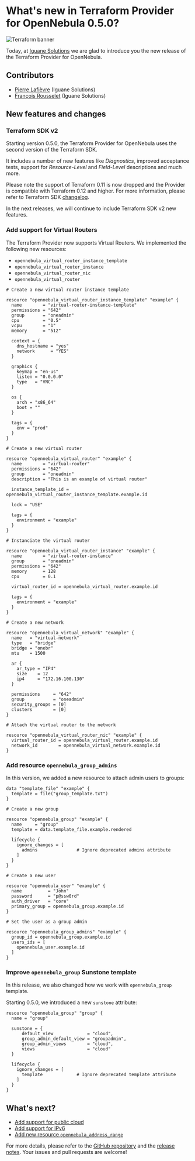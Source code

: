 # What's new in Terraform Provider for OpenNebula 0.5.0?

![Terraform banner](https://www.cloudsavvyit.com/thumbcache/0/0/9eba43eda7139bcf6475e2e727455cd0/p/uploads/2019/11/b447775c.png)

Today, at [Iguane Solutions](https://www.ig1.com) we are glad to introduce you the new release of the Terraform Provider for OpenNebula.

## Contributors

- [Pierre Lafièvre](https://github.com/treywelsh) (Iguane Solutions)
- [François Rousselet](https://github.com/frousselet) (Iguane Solutions)

## New features and changes

### Terraform SDK v2

Starting version 0.5.0, the Terraform Provider for OpenNebula uses the second version of the Terraform SDK.

It includes a number of new features like _Diagnostics_, improved acceptance tests, support for _Resource-Level_ and _Field-Level_ descriptions and much more.

Please note the support of Terraform 0.11 is now dropped and the Provider is compatible with Terraform 0.12 and higher. For more information, please refer to Terraform SDK [changelog](https://github.com/hashicorp/terraform-plugin-sdk/blob/v2.0.0/CHANGELOG.md).

In the next releases, we will continue to include Terraform SDK v2 new features.

### Add support for Virtual Routers

The Terraform Provider now supports Virtual Routers. We implemented the following new resources:

- `opennebula_virtual_router_instance_template`
- `opennebula_virtual_router_instance`
- `opennebula_virtual_router_nic`
- `opennebula_virtual_router`

```hcl
# Create a new virtual router instance template

resource "opennebula_virtual_router_instance_template" "example" {
  name        = "virtual-router-instance-template"
  permissions = "642"
  group       = "oneadmin"
  cpu         = "0.5"
  vcpu        = "1"
  memory      = "512"

  context = {
    dns_hostname = "yes"
    network      = "YES"
  }

  graphics {
    keymap = "en-us"
    listen = "0.0.0.0"
    type   = "VNC"
  }

  os {
    arch = "x86_64"
    boot = ""
  }

  tags = {
    env = "prod"
  }
}

# Create a new virtual router

resource "opennebula_virtual_router" "example" {
  name        = "virtual-router"
  permissions = "642"
  group       = "oneadmin"
  description = "This is an example of virtual router"

  instance_template_id = opennebula_virtual_router_instance_template.example.id

  lock = "USE"

  tags = {
    environment = "example"
  }
}

# Instanciate the virtual router

resource "opennebula_virtual_router_instance" "example" {
  name        = "virtual-router-instance"
  group       = "oneadmin"
  permissions = "642"
  memory      = 128
  cpu         = 0.1

  virtual_router_id = opennebula_virtual_router.example.id

  tags = {
    environment = "example"
  }
}

# Create a new network

resource "opennebula_virtual_network" "example" {
  name   = "virtual-network"
  type   = "bridge"
  bridge = "onebr"
  mtu    = 1500

  ar {
    ar_type = "IP4"
    size    = 12
    ip4     = "172.16.100.130"
  }

  permissions     = "642"
  group           = "oneadmin"
  security_groups = [0]
  clusters        = [0]
}

# Attach the virtual router to the network

resource "opennebula_virtual_router_nic" "example" {
  virtual_router_id = opennebula_virtual_router.example.id
  network_id        = opennebula_virtual_network.example.id
}
```

### Add resource `opennebula_group_admins`

In this version, we added a new resource to attach admin users to groups:

```hcl
data "template_file" "example" {
  template = file("group_template.txt")
}

# Create a new group

resource "opennebula_group" "example" {
  name     = "group"
  template = data.template_file.example.rendered

  lifecycle {
    ignore_changes = [
      admins               # Ignore deprecated admins attribute
    ]
  }
}

# Create a new user

resource "opennebula_user" "example" {
  name          = "John"
  password      = "p@ssw0rd"
  auth_driver   = "core"
  primary_group = opennebula_group.example.id
}

# Set the user as a group admin

resource "opennebula_group_admins" "example" {
  group_id = opennebula_group.example.id
  users_ids = [
    opennebula_user.example.id
  ]
}
```

### Improve `opennebula_group` Sunstone template

In this release, we also changed how we work with `opennebula_group` template.

Starting 0.5.0, we introduced a new `sunstone` attribute:

```hcl
resource "opennebula_group" "group" {
  name = "group"

  sunstone = {
      default_view             = "cloud",
      group_admin_default_view = "groupadmin",
      group_admin_views        = "cloud",
      views                    = "cloud"
  }

  lifecycle {
    ignore_changes = [
      template             # Ignore deprecated template attribute
    ]
  }
}
```

## What's next?

- [Add support for public cloud](https://github.com/OpenNebula/terraform-provider-opennebula/issues/186)
- [Add support for IPv6](https://github.com/OpenNebula/terraform-provider-opennebula/issues/247)
- [Add new resource `opennebula_address_range`](https://github.com/OpenNebula/terraform-provider-opennebula/issues/279)

For more details, please refer to the [GitHub repository](https://github.com/OpenNebula/terraform-provider-opennebula) and the [release notes](https://github.com/OpenNebula/terraform-provider-opennebula/releases/tag/v0.5.0). Your issues and pull requests are welcome!
